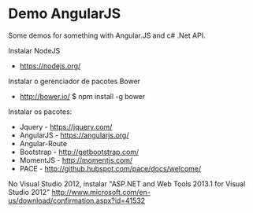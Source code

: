 Demo AngularJS
================

Some demos for something with Angular.JS and c# .Net API.

Instalar NodeJS
- https://nodejs.org/

Instalar o gerenciador de pacotes Bower 
- http://bower.io/
$ npm install -g bower

Instalar os pacotes:
* Jquery - https://jquery.com/
* AngularJS - https://angularjs.org/
* Angular-Route
* Bootstrap - http://getbootstrap.com/
* MomentJS - http://momentjs.com/
* PACE - http://github.hubspot.com/pace/docs/welcome/

No Visual Studio 2012, instalar "ASP.NET and Web Tools 2013.1 for Visual Studio 2012"
http://www.microsoft.com/en-us/download/confirmation.aspx?id=41532